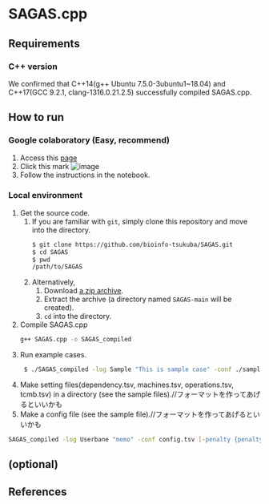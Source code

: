 SAGAS.cpp
========

## Requirements
### C++ version
We confirmed that C++14(g++ Ubuntu 7.5.0-3ubuntu1~18.04) and C++17(GCC 9.2.1, clang-1316.0.21.2.5) successfully compiled SAGAS.cpp.

## How to run

### Google colaboratory (Easy, recommend)

1. Access this [page](https://github.com/bioinfo-tsukuba/SAGAS/blob/main/SAGASforGithub.ipynb)
2. Click this mark ![image](https://user-images.githubusercontent.com/85389241/197720096-68863e1b-a46d-4df3-98af-5ebf1a506812.png)
3. Follow the instructions in the notebook.


### Local environment

1. Get the source code.
    1. If you are familiar with `git`, simply clone this repository and move into the directory.
        ```zsh
        $ git clone https://github.com/bioinfo-tsukuba/SAGAS.git
        $ cd SAGAS
        $ pwd
        /path/to/SAGAS
        ```
    1. Alternatively,
        1. Download [a zip archive](https://github.com/bioinfo-tsukuba/SAGAS/archive/main.zip).
        2. Extract the archive (a directory named `SAGAS-main` will be created).
        3. `cd` into the directory.
2. Compile SAGAS.cpp
    ```zsh
    g++ SAGAS.cpp -o SAGAS_compiled
    ```
4. Run example cases.
    ```zsh
     $ ./SAGAS_compiled -log Sample "This is sample case" -conf ./sample/configs/Gu2016x1_sample.tsv
    ```
3. Make setting files(dependency.tsv, machines.tsv, operations.tsv, tcmb.tsv) in a directory (see the sample files).//フォーマットを作ってあげるといいかも
4. Make a config file (see the sample file).//フォーマットを作ってあげるといいかも


```zsh
SAGAS_compiled -log Userbane "memo" -conf config.tsv [-penalty {penalty}] [-gl {gl} {failedskip}]'//後程確認
```





## (optional)

## References
